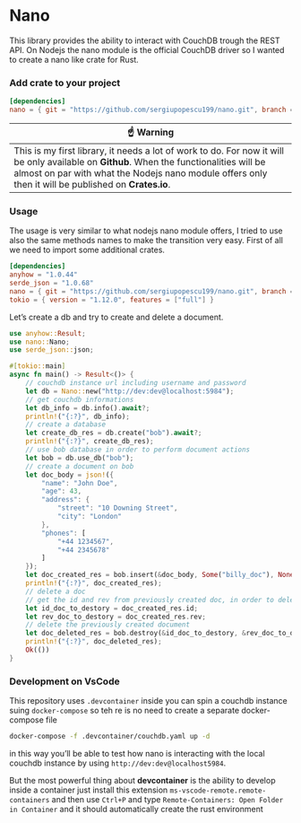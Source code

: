 # Nano 

This library provides the ability to interact with CouchDB trough the REST API. On Nodejs the nano module is the official CouchDB driver so I wanted to create a nano like crate for Rust.

### Add crate to your project

```toml
[dependencies]
nano = { git = "https://github.com/sergiupopescu199/nano.git", branch = "master" }
```

| :point_up: Warning                                           |
| ------------------------------------------------------------ |
| This is my first library, it needs a lot of work to do. For now it will be only available on **Github**. When the functionalities will be almost on par with what the Nodejs nano module offers only then it will be published on **Crates.io**. |

### Usage

The usage is very similar to what nodejs nano module offers, I tried to use also the same methods names to make the transition very easy.
First of all we need to import some additional crates.

```toml
[dependencies]
anyhow = "1.0.44"
serde_json = "1.0.68"
nano = { git = "https://github.com/sergiupopescu199/nano.git", branch = "master" }
tokio = { version = "1.12.0", features = ["full"] }
```

 Let’s create a db and try to create and delete a document.

```rust
use anyhow::Result;
use nano::Nano;
use serde_json::json;

#[tokio::main]
async fn main() -> Result<()> {
    // couchdb instance url including username and password
    let db = Nano::new("http://dev:dev@localhost:5984");
    // get couchdb informations
    let db_info = db.info().await?;
    println!("{:?}", db_info);
    // create a database
    let create_db_res = db.create("bob").await?;
    println!("{:?}", create_db_res);
    // use bob database in order to perform document actions
    let bob = db.use_db("bob");
    // create a document on bob
    let doc_body = json!({
        "name": "John Doe",
        "age": 43,
        "address": {
            "street": "10 Downing Street",
            "city": "London"
        },
        "phones": [
            "+44 1234567",
            "+44 2345678"
        ]
    });
    let doc_created_res = bob.insert(&doc_body, Some("billy_doc"), None).await?;
    println!("{:?}", doc_created_res);
    // delete a doc
    // get the id and rev from previously created doc, in order to delete a doc we must provide the id and rev
    let id_doc_to_destory = doc_created_res.id;
    let rev_doc_to_destory = doc_created_res.rev;
    // delete the previously created document
    let doc_deleted_res = bob.destroy(&id_doc_to_destory, &rev_doc_to_destory).await?;
    println!("{:?}", doc_deleted_res);
    Ok(())
}
```

### Development on VsCode

This repository uses `.devcontainer` inside you can spin a couchdb instance suing `docker-compose`  so teh re is no need to create a separate docker-compose file

```bash
docker-compose -f .devcontainer/couchdb.yaml up -d
```

in this way you’ll be able to test how nano is interacting with the local couchdb instance by using `http://dev:dev@localhost5984`.

But the most powerful thing about **devcontainer** is the ability to develop inside a container just install this extension `ms-vscode-remote.remote-containers` and then use `Ctrl+P` and type `Remote-Containers: Open Folder in Container` and it should automatically create the rust environment


